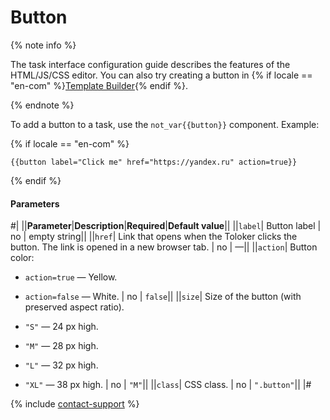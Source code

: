 # Button

{% note info %}

The task interface configuration guide describes the features of the HTML/JS/CSS editor. You can also try creating a button in {% if locale == "en-com" %}[Template Builder](../../../template-builder/reference/field.button-radio.md){% endif %}.

{% endnote %}

To add a button to a task, use the `not_var{{button}}` component. Example:

{% if locale == "en-com" %}

```plaintext
{{button label="Click me" href="https://yandex.ru" action=true}}
```

{% endif %}

#### Parameters

#|
||**Parameter**|**Description**|**Required**|**Default value**||
||`label`| Button label | no | empty string||
||`href`| Link that opens when the Toloker clicks the button. The link is opened in a new browser tab. | no | —||
||`action`| Button color:

- `action=true` — Yellow.

- `action=false` — White. | no | `false`||
||`size`| Size of the button (with preserved aspect ratio).

- `"S"` — 24 px high.

- `"M"` — 28 px high.

- `"L"` — 32 px high.

- `"XL"` — 38 px high. | no | `"M"`||
||`class`| CSS class. | no | `".button"`||
|#

{% include [contact-support](../../_includes/contact-support.md) %}